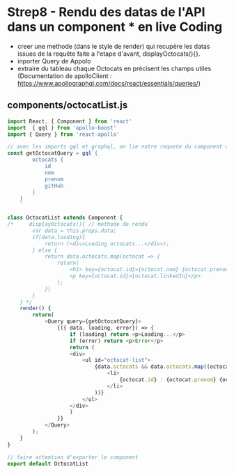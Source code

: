 # Strep8 - Rendu des datas de l'API dans un component * en live Coding


- creer une methode (dans le style de render) qui recupère les datas issues de la requête faite a l'etape d'avant, displayOctocats(){}.   
- inporter Query de Appolo   
- extraire du tableau chaque Octocats en précisent les champs utiles   
(Documentation de apolloClient : https://www.apollographql.com/docs/react/essentials/queries/)

## components/octocatList.js   
```Javascript   
import React, { Component } from 'react'
import  { gql } from 'apollo-boost'
import { Query } from 'react-apollo'

// avec les imports gql et graphql, on lie notre requete du component à notre schèma (server)
const getOctocatQuery = gql`{
        octocats {
            id
            nom 
            prenom
            gitHub
        }
    }
    `

class OctocatList extends Component {
/*     displayOctocats(){ // methode de rendu 
        var data = this.props.data;
        if(data.loading){
            return (<div>Loading octocats...</div>);
        } else {
            return data.octocats.map(octocat => {
                return(
                    <h1> key={octocat.id}>{octocat.nom} {octocat.prenom}</h1>,
                    <p key={octocat.id}>{octocat.linkedIn}</p>
                );
            })
        }
    } */
    render() {
        return(
            <Query query={getOctocatQuery}>
                {({ data, loading, error}) => {
                    if (loading) return <p>Loading...</p>
                    if (error) return <p>Error</p>
                    return (                
                    <div>
                        <ul id="octocat-list">
                            {data.octocats && data.octocats.map((octocat) => (
                                <li>
                                    {octocat.id} : {octocat.prenom} {octocat.nom}
                                </li>
                            ))}
                        </ul>
                    </div>
                    )
                }}
            </Query>
        );
    }
}

// faire attention d'exporter le component 
export default OctocatList
```




